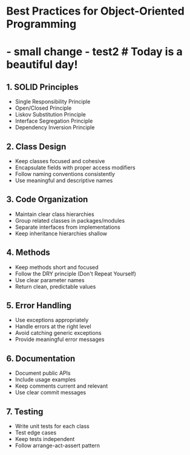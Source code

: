 # Best Practices for Object-Oriented Programming

# - small change - test2 # Today is a beautiful day!

## 1. SOLID Principles

- Single Responsibility Principle
- Open/Closed Principle
- Liskov Substitution Principle
- Interface Segregation Principle
- Dependency Inversion Principle

## 2. Class Design

- Keep classes focused and cohesive
- Encapsulate fields with proper access modifiers
- Follow naming conventions consistently
- Use meaningful and descriptive names

## 3. Code Organization

- Maintain clear class hierarchies
- Group related classes in packages/modules
- Separate interfaces from implementations
- Keep inheritance hierarchies shallow

## 4. Methods

- Keep methods short and focused
- Follow the DRY principle (Don't Repeat Yourself)
- Use clear parameter names
- Return clean, predictable values

## 5. Error Handling

- Use exceptions appropriately
- Handle errors at the right level
- Avoid catching generic exceptions
- Provide meaningful error messages

## 6. Documentation

- Document public APIs
- Include usage examples
- Keep comments current and relevant
- Use clear commit messages

## 7. Testing

- Write unit tests for each class
- Test edge cases
- Keep tests independent
- Follow arrange-act-assert pattern
